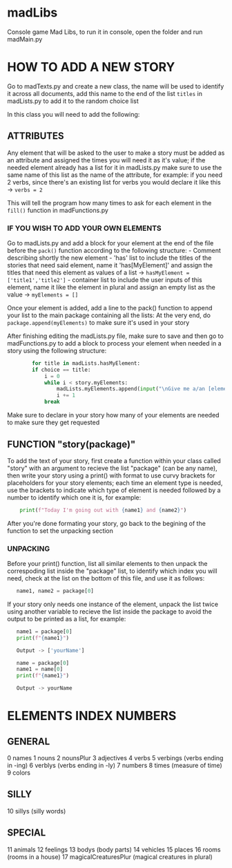 # madLibs
Console game Mad Libs, to run it in console, open the folder and run madMain.py

# HOW TO ADD A NEW STORY

Go to madTexts.py and create a new class, the name will be used to identify it across all documents, add this name to the end of
the list `titles` in madLists.py to add it to the random choice list

In this class you will need to add the following:

## ATTRIBUTES
  Any element that will be asked to the user to make a story must be added as an attribute and assigned the times you will need
  it as it's value; if the needed element already has a list for it in madLists.py make sure to use the same name of this list
  as the name of the attribute, for example:
      if you need 2 verbs, since there's an existing list for verbs you would declare it like this -> `verbs = 2`

  This will tell the program how many times to ask for each element in the `fill()` function in madFunctions.py
  
### IF YOU WISH TO ADD YOUR OWN ELEMENTS
  Go to madLists.py and add a block for your element at the end of the file before the `pack()` function according to the following
  structure:
      - Comment describing shortly the new element
      - 'has' list to include the titles of the stories that need said element, name it 'has[MyElement]' and assign the titles that
      need this element as values of a list -> `hasMyElement = ['title1','title2']`
      - container list to include the user inputs of this element, name it like the element in plural and assign an empty list as
      the value -> `myElements = []`

  Once your element is added, add a line to the pack() function to append your list to the main package containing all the lists:
  At the very end, do `package.append(myElements)` to make sure it's used in your story

  After finishing editing the madLists.py file, make sure to save and then go to madFunctions.py to add a block to process your element
  when needed in a story using the following structure:

```python
        for title in madLists.hasMyElement:
        if choice == title:
            i = 0
            while i < story.myElements:
                madLists.myElements.append(input("\nGive me a/an [element]\n"))
                i += 1
            break
```
            
  Make sure to declare in your story how many of your elements are needed to make sure they get requested
  
## FUNCTION "story(package)"
  To add the text of your story, first create a function within your class called "story" with an argument to recieve the list
  "package" (can be any name), then write your story using a print() with format to use curvy brackets for placeholders for your story
  elements; each time an element type is needed, use the brackets to indicate which type of element is needed followed by a number
  to identify which one it is, for example:

  ```python
      print(f"Today I'm going out with {name1} and {name2}")
 ```

  After you're done formating your story, go back to the begining of the function to set the unpacking section

### UNPACKING
  Before your print() function, list all similar elements to then unpack the correspoding list inside the "package" list, to identify
  which index you will need, check at the list on the bottom of this file, and use it as follows:

   ```python
      name1, name2 = package[0]
   ```

  If your story only needs one instance of the element, unpack the list twice using another variable to recieve the list inside the package
  to avoid the output to be printed as a list, for example:

   ```python
      name1 = package[0]
      print(f"{name1}")

      Output -> ['yourName']
   ```

   ```python
      name = package[0]
      name1 = name[0]
      print(f"{name1}")

      Output -> yourName
   ```
            
# ELEMENTS INDEX NUMBERS
## GENERAL
0   names
1   nouns
2   nounsPlur
3   adjectives
4   verbs
5   verbings (verbs ending in -ing)
6   verblys (verbs ending in -ly)
7   numbers
8   times (measure of time)
9   colors

## SILLY
10  sillys (silly words)

## SPECIAL
11  animals
12  feelings
13  bodys (body parts)
14  vehicles
15  places
16  rooms (rooms in a house)
17  magicalCreaturesPlur (magical creatures in plural)
